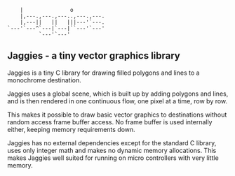 ```
    |               o
    |,---.,---.,---..,---.,---.
    |,---||   ||   |||---'`---.
`---'`---^`---|`---|``---'`---'
          `---'`---'
```

## Jaggies - a tiny vector graphics library

Jaggies is a tiny C library for drawing filled polygons
and lines to a monochrome destination.

Jaggies uses a global scene, which is built up by 
adding polygons and lines, and is then rendered
in one continuous flow, one pixel at a time, row by row.

This makes it possible to draw basic vector graphics 
to destinations without random access frame buffer 
access. No frame buffer is used internally either,
keeping memory requirements down.

Jaggies has no external dependencies except for the
standard C library, uses only integer math and makes
no dynamic memory allocations.
This makes Jaggies well suited for running on micro
controllers with very little memory.

